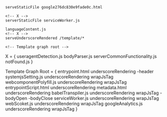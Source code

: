     serveStaticFile google276dc830e9fade0c.html
  
    <!-- X --> 
    serverStaticFile serviceWorker.js 
  
    languageContent.js
    <!-- X --> 
    serveUnderscoreRendered /template/*

    <!-- Template graph root -->


X = {
    useragentDetection.js
    bodyParser.js
    serverCommonFunctionality.js
    notFound.js
}


Template Graph Root = {
    entrypoint.html underscoreRendering
      -header
        systemjsSetting.js underscoreRendering wrapJsTag
        webcomponentPolyfill.js underscoreRendering wrapJsTag
        entrypointScript.html underscoreRendering
        metadata.html underscoreRendering
        babelTranspiler.js underscoreRendering wrapJsTag
      -bodyOpen
      -bodyClose
        serviceWorker.js underscoreRendering wrapJsTag
        webScoket.js underscoreRendering wrapJsTag
        googleAnalytics.js underscoreRendering wrapJsTag
}